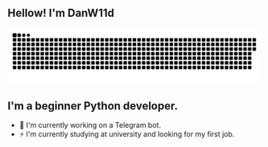## Hellow! I'm DanW11d

![Header](https://github.com/DanW11d/danw11d/blob/main/assets/github-snake.svg)

## I'm a beginner Python developer.

- 🔭 I'm currently working on a Telegram bot.
- ⚡ I'm currently studying at university and looking for my first job.